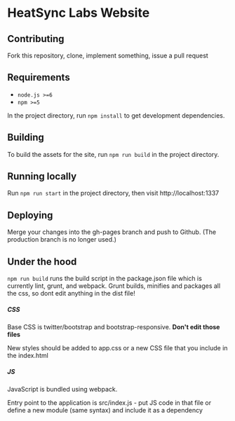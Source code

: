 # HeatSync Labs Website

## Contributing

Fork this repository, clone, implement something, issue a pull request

## Requirements

* `node.js >=6`
* `npm >=5`

In the project directory, run `npm install` to get development dependencies.

## Building

To build the assets for the site, run `npm run build` in the project directory.

## Running locally

Run `npm run start` in the project directory, then visit http://localhost:1337


## Deploying

Merge your changes into the gh-pages branch and push to Github. (The production branch is no longer used.)

## Under the hood

`npm run build` runs the build script in the package.json file which is currently lint, grunt, and webpack. Grunt builds, minifies and packages all the css, so dont edit anything in the dist file!

##### CSS

Base CSS is twitter/bootstrap and bootstrap-responsive. __Don't edit those files__

New styles should be added to app.css or a new CSS file that you include in the index.html

##### JS

JavaScript is bundled using webpack.

Entry point to the application is src/index.js - put JS code in that file or define a new module (same syntax) and include it as a dependency
